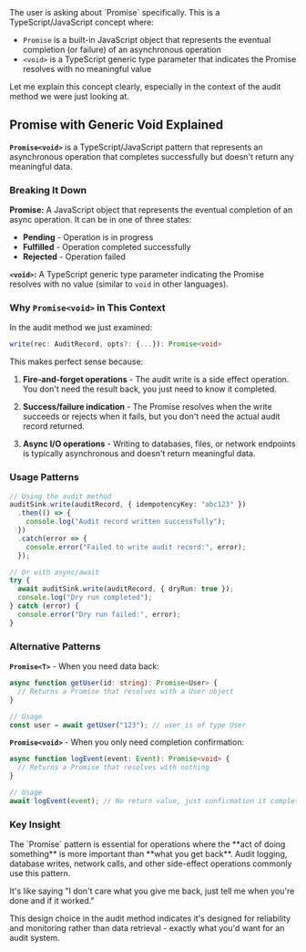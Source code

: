 <thinking>
The user is asking about `Promise<void>` specifically. This is a TypeScript/JavaScript concept where:

- `Promise` is a built-in JavaScript object that represents the eventual completion (or failure) of an asynchronous operation
- `<void>` is a TypeScript generic type parameter that indicates the Promise resolves with no meaningful value

Let me explain this concept clearly, especially in the context of the audit method we were just looking at.
</thinking>

## Promise with Generic Void Explained

**`Promise<void>`** is a TypeScript/JavaScript pattern that represents an asynchronous operation that completes successfully but doesn't return any meaningful data.

### Breaking It Down

**Promise:** A JavaScript object that represents the eventual completion of an async operation. It can be in one of three states:
- **Pending** - Operation is in progress
- **Fulfilled** - Operation completed successfully
- **Rejected** - Operation failed

**`<void>`:** A TypeScript generic type parameter indicating the Promise resolves with no value (similar to `void` in other languages).

### Why `Promise<void>` in This Context

<exploration>
In the audit method we just examined:

```typescript
write(rec: AuditRecord, opts?: {...}): Promise<void>
```

This makes perfect sense because:

1. **Fire-and-forget operations** - The audit write is a side effect operation. You don't need the result back, you just need to know it completed.

2. **Success/failure indication** - The Promise resolves when the write succeeds or rejects when it fails, but you don't need the actual audit record returned.

3. **Async I/O operations** - Writing to databases, files, or network endpoints is typically asynchronous and doesn't return meaningful data.
</exploration>

### Usage Patterns

```typescript
// Using the audit method
auditSink.write(auditRecord, { idempotencyKey: "abc123" })
  .then(() => {
    console.log("Audit record written successfully");
  })
  .catch(error => {
    console.error("Failed to write audit record:", error);
  });

// Or with async/await
try {
  await auditSink.write(auditRecord, { dryRun: true });
  console.log("Dry run completed");
} catch (error) {
  console.error("Dry run failed:", error);
}
```

### Alternative Patterns

**`Promise<T>`** - When you need data back:
```typescript
async function getUser(id: string): Promise<User> {
  // Returns a Promise that resolves with a User object
}

// Usage
const user = await getUser("123"); // user is of type User
```

**`Promise<void>`** - When you only need completion confirmation:
```typescript
async function logEvent(event: Event): Promise<void> {
  // Returns a Promise that resolves with nothing
}

// Usage
await logEvent(event); // No return value, just confirmation it completed
```

### Key Insight

<reflection>
The `Promise<void>` pattern is essential for operations where the **act of doing something** is more important than **what you get back**. Audit logging, database writes, network calls, and other side-effect operations commonly use this pattern.

It's like saying "I don't care what you give me back, just tell me when you're done and if it worked."
</reflection>

This design choice in the audit method indicates it's designed for reliability and monitoring rather than data retrieval - exactly what you'd want for an audit system.